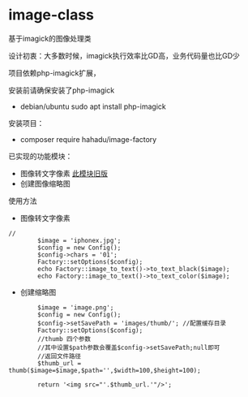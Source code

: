 # image-class
基于imagick的图像处理类

设计初衷：大多数时候，imagick执行效率比GD高，业务代码量也比GD少

项目依赖php-imagick扩展，

安装前请确保安装了php-imagick
- debian/ubuntu sudo apt install php-imagick

安装项目：
- composer require hahadu/image-factory

已实现的功能模块：
* 图像转文字像素 [此模块旧版](https://github.com/hahadu/image-to-text)
* 创建图像缩略图

使用方法
* 图像转文字像素

```puml
//
        $image = 'iphonex.jpg';
        $config = new Config();
        $config->chars = '01';
        Factory::setOptions($config);
        echo Factory::image_to_text()->to_text_black($image);
        echo Factory::image_to_text()->to_text_color($image);

```
* 创建缩略图
```
        $image = 'image.png';
        $config = new Config();
        $config->setSavePath = 'images/thumb/'; //配置缓存目录
        Factory::setOptions($config);
        //thumb 四个参数 
        //其中设置$path参数会覆盖$config->setSavePath;null即可
        //返回文件路径
        $thumb_url = thumb($image=$image,$path='',$width=100,$height=100);

        return '<img src="'.$thumb_url.'"/>';

```